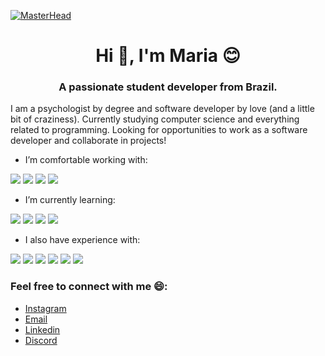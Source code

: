 [![MasterHead](https://i.pinimg.com/originals/00/e0/ac/00e0ac733949d9202429d871ca9f1eff.jpg)](https://github.com/ma-secco)

 
<h1 align="center">Hi 👋, I'm Maria 😊 </h1>
<h3 align="center">A passionate student developer from Brazil.</h3>


I am a psychologist by degree and software developer by love (and a little bit of craziness). Currently studying computer science and everything related to programming. Looking for opportunities to work as a software developer and collaborate in projects! 

-  I’m comfortable working with:

<img src="https://img.shields.io/badge/CSS3-1572B6?style=for-the-badge&logo=css3&logoColor=white" /> <img src="https://img.shields.io/badge/HTML5-E34F26?style=for-the-badge&logo=html5&logoColor=white" /> <img src="https://img.shields.io/badge/JavaScript-323330?style=for-the-badge&logo=javascript&logoColor=F7DF1E" /> <img src="https://img.shields.io/badge/VSCode-0078D4?style=for-the-badge&logo=visual%20studio%20code&logoColor=white" />




-  I’m currently learning:
 
<img src="https://img.shields.io/badge/React-20232A?style=for-the-badge&logo=react&logoColor=61DAFB" /> <img src="https://img.shields.io/badge/Bootstrap-563D7C?style=for-the-badge&logo=bootstrap&logoColor=white" />  <img src="https://img.shields.io/badge/React_Native-20232A?style=for-the-badge&logo=react&logoColor=61DAFB" />  <img src="https://img.shields.io/badge/Node.js-339933?style=for-the-badge&logo=nodedotjs&logoColor=white" />




-  I also have experience with:

<img src="https://img.shields.io/badge/GitHub-100000?style=for-the-badge&logo=github&logoColor=white" />  <img src="https://img.shields.io/badge/GIT-E44C30?style=for-the-badge&logo=git&logoColor=white" />    <img src="https://img.shields.io/badge/Codepen-000000?style=for-the-badge&logo=codepen&logoColor=white" />  <img src="https://img.shields.io/badge/Miro-F7C922?style=for-the-badge&logo=Miro&logoColor=050036" />  <img src="https://img.shields.io/badge/Notion-000000?style=for-the-badge&logo=notion&logoColor=white" />  <img src="https://img.shields.io/badge/Trello-0052CC?style=for-the-badge&logo=trello&logoColor=white" /> 




### Feel free to connect with me 😄:

* <a href="https://www.instagram.com/codingmabi/" target="_blank">Instagram</a>
* <a href="mailto:mapradosecco@gmail.com" target="_blank">Email</a>
* <a href="https://www.linkedin.com/in/maria-beatriz-prado-secco/" target="_blank">Linkedin</a>
* <a href="https://www.discordapp.com/users/994366323759001642/" target="_blank">Discord</a>





